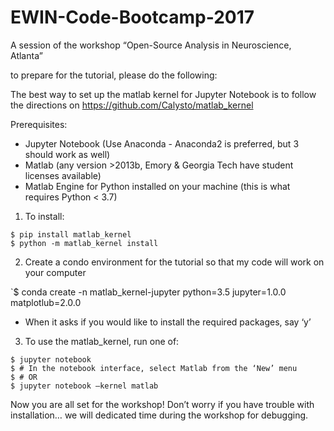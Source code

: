 # EWIN-Code-Bootcamp-2017

A session of the workshop “Open-Source Analysis in Neuroscience, Atlanta”

to prepare for the tutorial, please do the following:

The best way to set up the matlab kernel for Jupyter Notebook is to follow the directions on https://github.com/Calysto/matlab_kernel

Prerequisites:
* Jupyter Notebook (Use Anaconda - Anaconda2 is preferred, but 3 should work as well) 
* Matlab (any version >2013b, Emory & Georgia Tech have student licenses available)
* Matlab Engine for Python installed on your machine (this is what requires Python < 3.7)

1. To install:

  ```
  $ pip install matlab_kernel
  $ python -m matlab_kernel install
  ```

2. Create a condo environment for the tutorial so that my code will work on your computer

  `$ conda create -n matlab_kernel-jupyter python=3.5 jupyter=1.0.0 matplotlub=2.0.0

 * When it asks if you would like to install the required packages, say ‘y’

3. To use the matlab_kernel, run one of:

  ```
  $ jupyter notebook
  $ # In the notebook interface, select Matlab from the ‘New’ menu
  $ # OR
  $ jupyter notebook —kernel matlab
  ```

Now you are all set for the workshop! Don’t worry if you have trouble with installation… we will dedicated time during the workshop for debugging.


